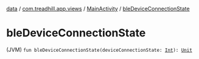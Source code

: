 [data](../../index.md) / [com.treadhill.app.views](../index.md) / [MainActivity](index.md) / [bleDeviceConnectionState](./ble-device-connection-state.md)

# bleDeviceConnectionState

(JVM) `fun bleDeviceConnectionState(deviceConnectionState: `[`Int`](https://kotlinlang.org/api/latest/jvm/stdlib/kotlin/-int/index.html)`): `[`Unit`](https://kotlinlang.org/api/latest/jvm/stdlib/kotlin/-unit/index.html)
